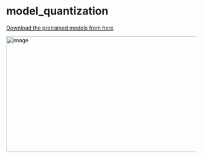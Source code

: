 # model_quantization

[Download the pretrained models from here](https://drive.google.com/drive/folders/1y5GAwHonCUygLvDzM9i5vnfJ28K60q2P?usp=sharing)

<img width="526" height="307" alt="image" src="https://github.com/user-attachments/assets/a4464555-1990-49c2-b38e-7ece6ad78cb4" />
